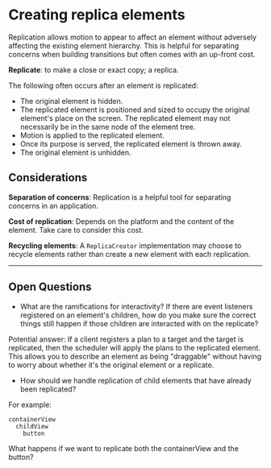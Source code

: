 # Creating replica elements

Replication allows motion to appear to affect an element without adversely affecting the existing element hierarchy. This is helpful for separating concerns when building transitions but often comes with an up-front cost.

**Replicate**: to make a close or exact copy; a replica.

The following often occurs after an element is replicated:

- The original element is hidden.
- The replicated element is positioned and sized to occupy the original element's place on the screen. The replicated element may not necessarily be in the same node of the element tree.
- Motion is applied to the replicated element.
- Once its purpose is served, the replicated element is thrown away.
- The original element is unhidden.

## Considerations

**Separation of concerns**: Replication is a helpful tool for separating concerns in an application.

**Cost of replication**: Depends on the platform and the content of the element. Take care to consider this cost.

**Recycling elements**: A `ReplicaCreator` implementation may choose to recycle elements rather than create a new element with each replication.

---

## Open Questions ##

- What are the ramifications for interactivity?  If there are event listeners registered on an element's children, how do you make sure the correct things still happen if those children are interacted with on the replicate?

Potential answer: If a client registers a plan to a target and the target is replicated, then the scheduler will apply the plans to the replicated element. This allows you to describe an element as being "draggable" without having to worry about whether it's the original element or a replicate.

- How should we handle replication of child elements that have already been replicated?

For example:

    containerView
      childView
        button

What happens if we want to replicate both the containerView and the button?
